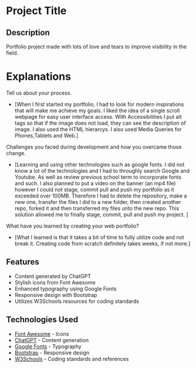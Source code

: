# Project Title

## Description

Portfolio project made with lots of love and tears to improve visibility in the field.


# Explanations

Tell us about your process.

- [When I first started my portfolio, I had to look for modern inspirations that will make me achieve my goals. I liked the idea of a single scroll webpage for easy user interface access. With Accessibilities I put alt tags so that if the image does not load, they can see the description of image. I also used the HTML hierarcys. I also used Media Queries for Phones,Tablets and Web.]

Challenges you faced during development and how you overcame those change. 

- [Learning and using other technologies such as google fonts. I did not know a lot of the technologies and I had to throughly search Google and Youtube. As well as review previous school term to incorporate fonts and such. I also planned to put a video on the banner (an mp4 file) however I could not stage, commit pull and push my portfolio as it exceeded over 100MB. Therefore I had to delete the repository, make a new one, transfer the files I did to a new folder, then created another repo, forked it and then transferred my files unto the new repo. This solution allowed me to finally stage, commit, pull and push my project. ]

What have you learned by creating your web portfolio?

- [What I learned is that it takes a bit of time to fully utilize code and not break it. Creating code from scratch definitely takes weeks, if not more.]

## Features

- Content generated by ChatGPT
- Stylish icons from Font Awesome
- Enhanced typography using Google Fonts
- Responsive design with Bootstrap
- Utilizes W3Schools resources for coding standards

## Technologies Used

- [Font Awesome](https://fontawesome.com/) - Icons
- [ChatGPT](https://www.openai.com/gpt) - Content generation
- [Google Fonts](https://fonts.google.com/) - Typography
- [Bootstrap](https://getbootstrap.com/) - Responsive design
- [W3Schools](https://www.w3schools.com/) - Coding standards and references